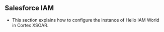 ## Salesforce IAM
- This section explains how to configure the instance of Hello IAM World in Cortex XSOAR.
